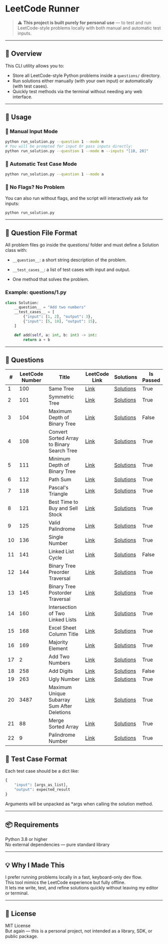 # LeetCode Runner

> ⚠️ **This project is built purely for personal use** — to test and run LeetCode-style problems locally with both manual and automatic test inputs.

---

## 📌 Overview

This CLI utility allows you to:
- Store all LeetCode-style Python problems inside a `questions/` directory.
- Run solutions either manually (with your own input) or automatically (with test cases).
- Quickly test methods via the terminal without needing any web interface.

---

## 🏃 Usage

### 🔧 Manual Input Mode

```bash
python run_solution.py --question 1 --mode m
# You will be prompted for input Or pass inputs directly:
python run_solution.py --question 1 --mode m --inputs "[10, 20]"
```

### 🤖 Automatic Test Case Mode
```bash
python run_solution.py --question 1 --mode a
```

### 🧪 No Flags? No Problem
You can also run without flags, and the script will interactively ask for inputs:
```bash
python run_solution.py
```
---

## 🧠 Question File Format

All problem files go inside the questions/ folder and must define a Solution class with:

* `__question__`: a short string description of the problem.

* `__test_cases__`: a list of test cases with input and output.

* One method that solves the problem.

### Example: questions/1.py
```python
class Solution:
    __question__ = "Add two numbers"
    __test_cases__ = [
        {"input": [1, 2], "output": 3},
        {"input": [5, 10], "output": 15},
    ]

    def add(self, a: int, b: int) -> int:
        return a + b
```
---

## 📂 Questions

| # | LeetCode Number | Title | LeetCode Link | Solutions | Is Passed |
|---|-----------------|-------|---------------|-----------|-----------|
| 1 | 100 | Same Tree | [Link](https://leetcode.com/problems/same-tree) | [Solutions](questions/100.py) | True |
| 2 | 101 | Symmetric Tree | [Link](https://leetcode.com/problems/symmetric-tree) | [Solutions](questions/101.py) | True |
| 3 | 104 | Maximum Depth of Binary Tree | [Link](https://leetcode.com/problems/maximum-depth-of-binary-tree) | [Solutions](questions/104.py) | False |
| 4 | 108 | Convert Sorted Array to Binary Search Tree | [Link](https://leetcode.com/problems/convert-sorted-array-to-binary-search-tree) | [Solutions](questions/108.py) | True |
| 5 | 111 | Minimum Depth of Binary Tree | [Link](https://leetcode.com/problems/minimum-depth-of-binary-tree) | [Solutions](questions/111.py) | True |
| 6 | 112 | Path Sum | [Link](https://leetcode.com/problems/path-sum) | [Solutions](questions/112.py) | True |
| 7 | 118 | Pascal's Triangle | [Link](https://leetcode.com/problems/pascals-triangle) | [Solutions](questions/118.py) | True |
| 8 | 121 | Best Time to Buy and Sell Stock | [Link](https://leetcode.com/problems/best-time-to-buy-and-sell-stock) | [Solutions](questions/121.py) | True |
| 9 | 125 | Valid Palindrome | [Link](https://leetcode.com/problems/valid-palindrome) | [Solutions](questions/125.py) | True |
| 10 | 136 | Single Number | [Link](https://leetcode.com/problems/single-number) | [Solutions](questions/136.py) | True |
| 11 | 141 | Linked List Cycle | [Link](https://leetcode.com/problems/linked-list-cycle) | [Solutions](questions/141.py) | False |
| 12 | 144 | Binary Tree Preorder Traversal | [Link](https://leetcode.com/problems/binary-tree-preorder-traversal) | [Solutions](questions/144.py) | True |
| 13 | 145 | Binary Tree Postorder Traversal | [Link](https://leetcode.com/problems/binary-tree-postorder-traversal) | [Solutions](questions/145.py) | True |
| 14 | 160 | Intersection of Two Linked Lists | [Link](https://leetcode.com/problems/intersection-of-two-linked-lists) | [Solutions](questions/160.py) | True |
| 15 | 168 | Excel Sheet Column Title | [Link](https://leetcode.com/problems/excel-sheet-column-title) | [Solutions](questions/168.py) | True |
| 16 | 169 | Majority Element | [Link](https://leetcode.com/problems/majority-element) | [Solutions](questions/169.py) | True |
| 17 | 2 | Add Two Numbers | [Link](https://leetcode.com/problems/add-two-numbers) | [Solutions](questions/2.py) | True |
| 18 | 258 | Add Digits | [Link](https://leetcode.com/problems/add-digits) | [Solutions](questions/258.py) | False |
| 19 | 263 | Ugly Number | [Link](https://leetcode.com/problems/ugly-number) | [Solutions](questions/263.py) | True |
| 20 | 3487 | Maximum Unique Subarray Sum After Deletions | [Link](https://leetcode.com/problems/maximum-unique-subarray-sum-after-deletion) | [Solutions](questions/3487.py) | True |
| 21 | 88 | Merge Sorted Array | [Link](https://leetcode.com/problems/merge-sorted-array) | [Solutions](questions/88.py) | True |
| 22 | 9 | Palindrome Number | [Link](https://leetcode.com/problems/palindrome-number) | [Solutions](questions/9.py) | True |

## 🧪 Test Case Format
Each test case should be a dict like:
```python
{
    "input": [args_as_list],
    "output": expected_result
}
```
Arguments will be unpacked as *args when calling the solution method.

---
## 📦 Requirements
Python 3.8 or higher\
No external dependencies — pure standard library

---
## 💡 Why I Made This
I prefer running problems locally in a fast, keyboard-only dev flow.\
This tool mimics the LeetCode experience but fully offline.\
It lets me write, test, and refine solutions quickly without leaving my editor or terminal.

---
## 📜 License
MIT License\
But again — this is a personal project, not intended as a library, SDK, or public package.
